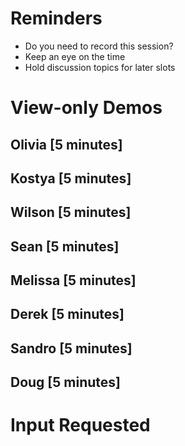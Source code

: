 # Reminders

- Do you need to record this session?
- Keep an eye on the time
- Hold discussion topics for later slots

# View-only Demos

## Olivia [5 minutes]
## Kostya [5 minutes]
## Wilson [5 minutes]
## Sean [5 minutes]
## Melissa [5 minutes]
## Derek [5 minutes]
## Sandro [5 minutes]
## Doug [5 minutes]

# Input Requested

